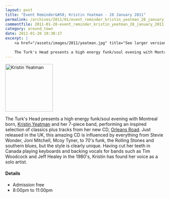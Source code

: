 ```yaml
---
layout: post
title: "Event Reminder&#58; Kristin Yeatman - 28 January 2011"
permalink: /archives/2011/01/event_reminder_kristin_yeatman_28_january_2011.html
commentfile: 2011-01-20-event_reminder_kristin_yeatman_28_january_2011
category: around_town
date: 2011-01-20 19:30:17
excerpt: |
    <a href="/assets/images/2011/yeatman.jpg" title="See larger version of - Kristin Yeatman"><img src="/assets/images/2011/yeatman_thumb.jpg" width="150" height="150" alt="Kristin Yeatman" class="photo right" /></a>

    The Turk's Head presents a high energy funk/soul evening with Montreal born, <a href="https://stmargarets.london/event/show/200705142696">Kristin Yeatman</a> and her 7-piece band, performing an inspired selection of classics plus tracks  from her new CD, <a href="https://stmargarets.london/archives/2010/12/local_musician_kristin_yeatman_releases_new_album.html.">Orleans Road</a>
---
```


<a href="/assets/images/2011/yeatman.jpg" title="See larger version of - Kristin Yeatman"><img src="/assets/images/2011/yeatman_thumb.jpg" width="150" height="150" alt="Kristin Yeatman" class="photo right" /></a>

The Turk's Head presents a high energy funk/soul evening with Montreal born, [Kristin Yeatman](https://stmargarets.london/event/show/200705142696) and her 7-piece band, performing an inspired selection of classics plus tracks from her new CD, [Orleans Road](https://stmargarets.london/archives/2010/12/local_musician_kristin_yeatman_releases_new_album.html). Just released in the UK, this amazing CD is influenced by everything from Stevie Wonder, Joni Mitchell, Mcoy Tyner, to 70's funk, the Rolling Stones and southern blues, but the style is clearly unique. Having cut her teeth in Canada playing keyboards and backing vocals for bands such as Tim Woodcock and Jeff Healey in the 1980's, Kristin has found her voice as a solo artist.

#### Details

-   Admission free
-   8:00pm to 11:00pm
